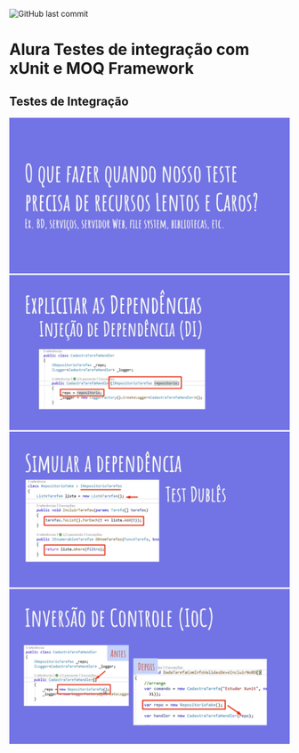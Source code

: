 ![GitHub last commit](https://img.shields.io/github/last-commit/ricardozambon/Alura-Curso-IntegrationTest-xUnit-MOQ?logo=github&logoColor=white)

# Alura Testes de integração com xUnit e MOQ Framework
## Testes de Integração

<img src="Cap01_1.png" />

<br />

<img src="Cap01_2.png" />

<br />

<img src="Cap01_3.png" />

<br />

<img src="Cap01_4.png" />

